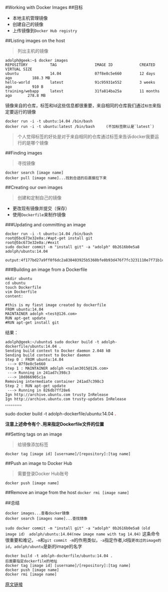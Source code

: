 #Working with Docker Images
##目标
*  本地主机管理镜像
*  创建自己的镜像
*  上传镜像到`Docker Hub registry`

##Listing images on the host
>列出主机的镜像

```shell
adolph@geek:~$ docker images
REPOSITORY          TAG                 IMAGE ID            CREATED             VIRTUAL SIZE
ubuntu              14.04               07f8e8c5e660        12 days ago         188.3 MB
hello-world         latest              91c95931e552        3 weeks ago         910 B
training/webapp     latest              31fa814ba25a        11 months ago       278.8 MB
```
镜像来自的仓库，标签和Id这些信息都很重要，来自相同的仓库我们通过`标签`来指定要运行的镜像
```language
docker run -i -t ubuntu:14.04 /bin/bash
docker run -i -t ubuntu:latest /bin/bash     (不加标签默认是`latest`)
```
>个人觉得标签的好处是对于来自相同的仓库通过标签来告诉docker我要运行的是哪个镜像

##Finding images
>寻找镜像

```language
docker search [image name]
docker pull [image name]...找到合适的后直接拉下来
```

##Creating our own images
>创建和定制自己的镜像

* 更改现有镜像并提交（保存）
* 使用`Dockerfile`来制作镜像

###Updating and committing an image
```language
docker run -i -t ubuntu:14.04 /bin/bash
root@5bc673e32e0a:/#apt-get install git
root@5bc673e32e0a:/#exit
sudo docker commit -m "install git" -a "adolph" 0b2616b0e5a8 adolph/ubuntu:14.04

output:4f177bd27a9ff0f6dc2a830403925b5360bfe0b93d476f7fc3231110e7f71b1c
```

###Building an image from a Dockerfile
```language
mkdir ubuntu
cd ubuntu
touch Dockerfile
vim Dockerfile
content:

#this is my fiest image created by dockerfile
FROM ubuntu:14.04
MAINTAINER adolph <test@126.com>
RUN apt-get update
#RUN apt-get install git
```
结果：
```language
adolph@geek:~/ubuntu$ sudo docker build -t adolph-dockerfile/ubuntu:14.04 .
Sending build context to Docker daemon 2.048 kB
Sending build context to Docker daemon 
Step 0 : FROM ubuntu:14.04
 ---> 07f8e8c5e660
Step 1 : MAINTAINER adolph <nalan3015@126.com>
 ---> Running in 241ad7c398c3
 ---> 10d866905c1a
Removing intermediate container 241ad7c398c3
Step 2 : RUN apt-get update
 ---> Running in 826db7ff28e6
Ign http://archive.ubuntu.com trusty InRelease
Ign http://archive.ubuntu.com trusty-updates InRelease
。。。。。。。。。
```

sudo docker build -t adolph-dockerfile/ubuntu:14.04 **<span style="color:red;">.</span>** 

**注意上述命令有个`.`用来指定Dockerfile文件的位置**

##Setting tags on an image
>给镜像添加标签

```language
docker tag [image id] [username]/[repository]:[tag name]
```

##Push an image to Docker Hub
>需要登录Docker Hub账号

`docker push [image name]`

##Remove an image from the host
`docker rmi [image name]`

##总结
```language
docker images...查看docker镜像
docker search [images name]...查找镜像
```

`sudo docker commit -m "install git" -a "adolph" 0b2616b0e5a8（old image id） adolph/ubuntu:14.04(new image name with tag 14.04)`
这条命令很重要和难记，`-m`和`git commit -m`的作用类似，`-a`指定作者,id指`更改过的image的id`，`adolph/ubuntu`是新的image的名字

```language
docker build -t adolph-dockerfile/ubuntu:14.04 .
后面要指定dockerfile的地址
docker tag [image id] [username]/[repository]:[tag name]
docker push [image name]
docker rmi [image name]
```



[原文链接](https://docs.docker.com/userguide/dockerimages/)